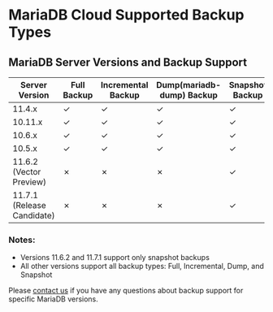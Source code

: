 # MariaDB Cloud Supported Backup Types

## **MariaDB Server Versions and Backup Support**

| Server Version             | Full Backup | Incremental Backup | Dump(mariadb-dump) Backup | Snapshot Backup |
| -------------------------- | ----------- | ------------------ | ------------------------- | --------------- |
| 11.4.x                     | ✓           | ✓                  | ✓                         | ✓               |
| 10.11.x                    | ✓           | ✓                  | ✓                         | ✓               |
| 10.6.x                     | ✓           | ✓                  | ✓                         | ✓               |
| 10.5.x                     | ✓           | ✓                  | ✓                         | ✓               |
| 11.6.2 (Vector Preview)    | ✗           | ✗                  | ✗                         | ✓               |
| 11.7.1 (Release Candidate) | ✗           | ✗                  | ✗                         | ✓               |

### Notes:

* Versions 11.6.2 and 11.7.1 support only snapshot backups
* All other versions support all backup types: Full, Incremental, Dump, and Snapshot

Please [contact us](broken-reference) if you have any questions about backup support for specific MariaDB versions.
